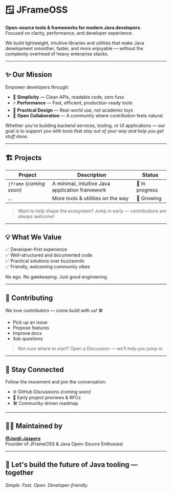 # 🪟 JFrameOSS

**Open-source tools & frameworks for modern Java developers.**  
Focused on clarity, performance, and developer experience.

We build lightweight, intuitive libraries and utilities that make Java development smoother, faster, and more enjoyable — without the complexity overhead of heavy enterprise stacks.

---

## ✨ Our Mission

Empower developers through:

- 🧠 **Simplicity** — Clean APIs, readable code, zero fuss  
- ⚡ **Performance** — Fast, efficient, production-ready tools  
- 🎯 **Practical Design** — Real-world use, not academic toys  
- 🤝 **Open Collaboration** — A community where contribution feels natural

Whether you're building backend services, tooling, or UI applications — our goal is to support you with tools that *stay out of your way and help you get stuff done*.

---

## 🏗️ Projects

| Project | Description | Status |
|--------|-------------|--------|
| `jframe` *(coming soon)* | A minimal, intuitive Java application framework | 🚧 In progress |
| ... | More tools & utilities on the way | 🌱 Growing |

> Want to help shape the ecosystem? Jump in early — contributions are always welcome!

---

## 💡 What We Value

✅ Developer-first experience  
✅ Well-structured and documented code  
✅ Practical solutions over buzzwords  
✅ Friendly, welcoming community vibes  

No ego. No gatekeeping. Just good engineering.

---

## 🤝 Contributing

We love contributors — come build with us! 🛠️

- Pick up an issue
- Propose features
- Improve docs
- Ask questions

> Not sure where to start? Open a Discussion — we’ll help you jump in.

---

## 📣 Stay Connected

Follow the movement and join the conversation:

- 🌐 GitHub Discussions *(coming soon)*
- 🧪 Early project previews & RFCs
- 🛠️ Community-driven roadmap

---

## 🧑‍💻 Maintained by

**[@Jordi-Jaspers](https://github.com/Jordi-Jaspers)**  
Founder of JFrameOSS & Java Open-Source Enthusiast

---

## 🚀 Let's build the future of Java tooling — together

*Simple. Fast. Open. Developer-friendly.*

